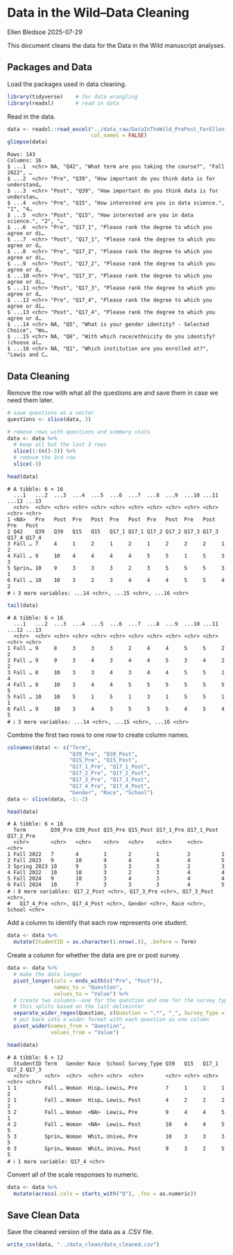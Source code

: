 # Data in the Wild–Data Cleaning
Ellen Bledsoe
2025-07-29

This document cleans the data for the Data in the Wild manuscript
analyses.

## Packages and Data

Load the packages used in data cleaning.

``` r
library(tidyverse)    # for data wrangling
library(readxl)       # read in data
```

Read in the data.

``` r
data <- readxl::read_excel("../data_raw/DataInTheWild_PrePost_ForEllen.xlsx", 
                           col_names = FALSE)
glimpse(data)
```

    Rows: 143
    Columns: 16
    $ ...1  <chr> NA, "Q42", "What term are you taking the course?", "Fall 2022", …
    $ ...2  <chr> "Pre", "Q39", "How important do you think data is for understand…
    $ ...3  <chr> "Post", "Q39", "How important do you think data is for understan…
    $ ...4  <chr> "Pre", "Q15", "How interested are you in data science.", "1", "4…
    $ ...5  <chr> "Post", "Q15", "How interested are you in data science.", "2", "…
    $ ...6  <chr> "Pre", "Q17_1", "Please rank the degree to which you agree or di…
    $ ...7  <chr> "Post", "Q17_1", "Please rank the degree to which you agree or d…
    $ ...8  <chr> "Pre", "Q17_2", "Please rank the degree to which you agree or di…
    $ ...9  <chr> "Post", "Q17_2", "Please rank the degree to which you agree or d…
    $ ...10 <chr> "Pre", "Q17_3", "Please rank the degree to which you agree or di…
    $ ...11 <chr> "Post", "Q17_3", "Please rank the degree to which you agree or d…
    $ ...12 <chr> "Pre", "Q17_4", "Please rank the degree to which you agree or di…
    $ ...13 <chr> "Post", "Q17_4", "Please rank the degree to which you agree or d…
    $ ...14 <chr> NA, "Q5", "What is your gender identity? - Selected Choice", "Wo…
    $ ...15 <chr> NA, "Q6", "With which race/ethnicity do you identify? (choose al…
    $ ...16 <chr> NA, "Q1", "Which institution are you enrolled at?", "Lewis and C…

## Data Cleaning

Remove the row with what all the questions are and save them in case we
need them later.

``` r
# save questions as a vector
questions <- slice(data, 3)

# remove rows with questions and summary stats
data <- data %>% 
  # keep all but the last 3 rows
  slice(1:(n()-3)) %>% 
  # remove the 3rd row
  slice(-3)

head(data)
```

    # A tibble: 6 × 16
      ...1   ...2  ...3  ...4  ...5  ...6  ...7  ...8  ...9  ...10 ...11 ...12 ...13
      <chr>  <chr> <chr> <chr> <chr> <chr> <chr> <chr> <chr> <chr> <chr> <chr> <chr>
    1 <NA>   Pre   Post  Pre   Post  Pre   Post  Pre   Post  Pre   Post  Pre   Post 
    2 Q42    Q39   Q39   Q15   Q15   Q17_1 Q17_1 Q17_2 Q17_2 Q17_3 Q17_3 Q17_4 Q17_4
    3 Fall … 7     4     1     2     1     2     1     2     2     2     1     2    
    4 Fall … 9     10    4     4     4     4     5     5     1     5     3     3    
    5 Sprin… 10    9     3     3     3     2     3     5     5     5     3     1    
    6 Fall … 10    10    3     2     3     4     4     4     5     5     4     2    
    # ℹ 3 more variables: ...14 <chr>, ...15 <chr>, ...16 <chr>

``` r
tail(data)
```

    # A tibble: 6 × 16
      ...1   ...2  ...3  ...4  ...5  ...6  ...7  ...8  ...9  ...10 ...11 ...12 ...13
      <chr>  <chr> <chr> <chr> <chr> <chr> <chr> <chr> <chr> <chr> <chr> <chr> <chr>
    1 Fall … 9     8     3     3     3     2     4     4     5     5     2     2    
    2 Fall … 9     9     3     4     3     4     4     5     3     4     2     2    
    3 Fall … 8     10    3     3     4     3     4     4     5     5     1     4    
    4 Fall … 8     10    3     4     4     5     5     5     5     5     5     5    
    5 Fall … 10    10    5     1     5     1     3     1     5     5     1     1    
    6 Fall … 9     10    3     4     3     5     5     5     4     5     4     5    
    # ℹ 3 more variables: ...14 <chr>, ...15 <chr>, ...16 <chr>

Combine the first two rows to one row to create column names.

``` r
colnames(data) <- c("Term", 
                    "Q39_Pre", "Q39_Post", 
                    "Q15_Pre", "Q15_Post", 
                    "Q17_1_Pre", "Q17_1_Post",
                    "Q17_2_Pre", "Q17_2_Post",
                    "Q17_3_Pre", "Q17_3_Post",
                    "Q17_4_Pre", "Q17_4_Post",
                    "Gender", "Race", "School")
data <- slice(data, -1:-2)

head(data)
```

    # A tibble: 6 × 16
      Term        Q39_Pre Q39_Post Q15_Pre Q15_Post Q17_1_Pre Q17_1_Post Q17_2_Pre
      <chr>       <chr>   <chr>    <chr>   <chr>    <chr>     <chr>      <chr>    
    1 Fall 2022   7       4        1       2        1         2          1        
    2 Fall 2023   9       10       4       4        4         4          5        
    3 Spring 2023 10      9        3       3        3         2          3        
    4 Fall 2022   10      10       3       2        3         4          4        
    5 Fall 2024   9       10       3       4        3         4          4        
    6 Fall 2024   10      7        3       3        3         4          5        
    # ℹ 8 more variables: Q17_2_Post <chr>, Q17_3_Pre <chr>, Q17_3_Post <chr>,
    #   Q17_4_Pre <chr>, Q17_4_Post <chr>, Gender <chr>, Race <chr>, School <chr>

Add a column to identify that each row represents one student.

``` r
data <- data %>% 
  mutate(StudentID = as.character(1:nrow(.)), .before = Term)
```

Create a column for whether the data are pre or post survey.

``` r
data <- data %>% 
  # make the data longer
  pivot_longer(cols = ends_with(c("Pre", "Post")),
               names_to = "Question",
               values_to = "Value") %>% 
  # create two columns--one for the question and one for the survey type
  # this splits based on the last deliminter
  separate_wider_regex(Question, c(Question = ".*", "_", Survey_Type = ".*")) %>% 
  # put back into a wider format with each question as one column
  pivot_wider(names_from = "Question", 
              values_from = "Value")

head(data)
```

    # A tibble: 6 × 12
      StudentID Term   Gender Race  School Survey_Type Q39   Q15   Q17_1 Q17_2 Q17_3
      <chr>     <chr>  <chr>  <chr> <chr>  <chr>       <chr> <chr> <chr> <chr> <chr>
    1 1         Fall … Woman  Hisp… Lewis… Pre         7     1     1     1     2    
    2 1         Fall … Woman  Hisp… Lewis… Post        4     2     2     2     2    
    3 2         Fall … Woman  <NA>  Lewis… Pre         9     4     4     5     1    
    4 2         Fall … Woman  <NA>  Lewis… Post        10    4     4     5     5    
    5 3         Sprin… Woman  Whit… Unive… Pre         10    3     3     3     5    
    6 3         Sprin… Woman  Whit… Unive… Post        9     3     2     5     5    
    # ℹ 1 more variable: Q17_4 <chr>

Convert all of the scale responses to numeric.

``` r
data <- data %>% 
  mutate(across(.cols = starts_with("Q"), .fns = as.numeric))
```

## Save Clean Data

Save the cleaned version of the data as a .CSV file.

``` r
write_csv(data, "../data_clean/data_cleaned.csv")
```
